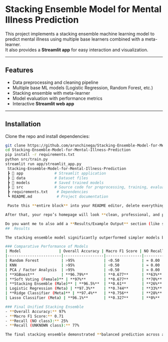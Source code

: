 #  Stacking Ensemble Model for Mental Illness Prediction

This project implements a stacking ensemble machine learning model to predict mental illness using multiple base learners combined with a meta-learner.  
It also provides a **Streamlit app** for easy interaction and visualization.

---

##  Features
- Data preprocessing and cleaning pipeline  
- Multiple base ML models (Logistic Regression, Random Forest, etc.)  
- Stacking ensemble with meta-learner  
- Model evaluation with performance metrics  
- Interactive **Streamlit web app**  

---

##  Installation
Clone the repo and install dependencies:

```bash
git clone https://github.com/arunchinega/Stacking-Ensemble-Model-for-Mental-Illness-Prediction.git
cd Stacking-Ensemble-Model-for-Mental-Illness-Prediction
pip install -r requirements.txt
python src/train.py
streamlit run app/streamlit_app.py
 Stacking-Ensemble-Model-for-Mental-Illness-Prediction
 ┣ 📂 app              # Streamlit application
 ┣ 📂 data             # Dataset files
 ┣ 📂 models           # Saved trained models
 ┣ 📂 src              # Source code for preprocessing, training, evaluation
 ┣ requirements.txt    # Dependencies
 ┗ README.md           # Project documentation

 Paste this **entire block** into your README editor, delete everything else, and then hit **Commit changes**.  

After that, your repo’s homepage will look **clean, professional, and polished** .  

Do you want me to also add a **Results/Example Output** section (like screenshots of the Streamlit app or accuracy metrics) so people instantly see the model’s performance?
##  Results

The stacking ensemble model significantly outperformed simpler models by improving recall for the minority classes while maintaining strong overall accuracy.

### Comparative Performance of Models
| Model                 | Overall Accuracy | Macro F1 Score | NO Recall | UNKNOWN Recall |
|------------------------|------------------|----------------|-----------|----------------|
| Random Forest          | >95%             | <0.50          | ≈ 0.00    | ≈ 0.00         |
| KNN                    | >95%             | <0.50          | ≈ 0.00    | ≈ 0.00         |
| PCA / Factor Analysis  | >95%             | <0.50          | ≈ 0.00    | ≈ 0.00         |
| **XGBoost**            | **96.79%**       | **0.677**      | **63%**   | **45%**        |
| **Soft Voting (Female)** | **97%**        | **0.677**      | **70%**   | **81%**        |
| **Stacking Ensemble (Male)** | **96.5%**  | **0.61**       | **26%**   | **73%**        |
| Logistic Regression (Meta) | **97.3%**    | **0.744**      | **33%**   | **78%**        |
| **Ridge Classifier (Meta)** | **97.4%**   | **0.756**      | **28%**   | **81%**        |
| Lasso Classifier (Meta) | **96.1%**       | **0.327**      | **0%**    | **0%**         |

### Final Unified Stacking Ensemble
- **Overall Accuracy:** 97%  
- **Macro F1 Score:** 0.71  
- **Recall (NO class):** 25%  
- **Recall (UNKNOWN class):** 77%  

The final stacking ensemble demonstrated **balanced prediction across all classes**, outperforming simpler models that only appeared strong due to class imbalance.
